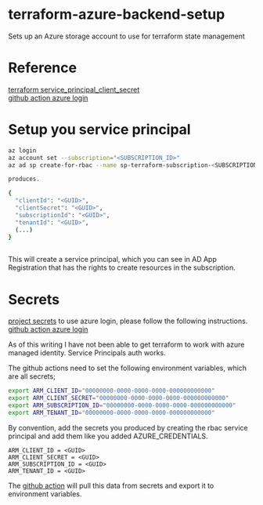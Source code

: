 # terraform-azure-backend-setup
Sets up an Azure storage account to use for terraform state management

# Reference
[terraform service_principal_client_secret](https://www.terraform.io/docs/providers/azurerm/guides/service_principal_client_secret.html)  
[github action azure login](https://github.com/Azure/login)  

# Setup you service principal
```bash
az login
az account set --subscription="<SUBSCRIPTION_ID>"
az ad sp create-for-rbac --name sp-terraform-subscription-<SUBSCRIPTION_ID>  --role="Contributor" --scopes="/subscriptions/<SUBSCRIPTION_ID>  -sdk-auth"  

produces.

{
  "clientId": "<GUID>",
  "clientSecret": "<GUID>",
  "subscriptionId": "<GUID>",
  "tenantId": "<GUID>",
  (...)
}
  
```
This will create a service principal, which you can see in AD App Registration that has the rights to create resources in the subscription.  


# Secrets
[project secrets](https://github.com/fluffy-bunny/terraform-azure-backend-setup/settings/secrets)
to use azure login, please follow the following instructions.
[github action azure login](https://github.com/Azure/login)  

As of this writing I have not been able to get terraform to work with azure managed identity.  Service Principals auth works.

The github actions need to set the following environment variables, which are all secrets;
```bash
export ARM_CLIENT_ID="00000000-0000-0000-0000-000000000000"
export ARM_CLIENT_SECRET="00000000-0000-0000-0000-000000000000"
export ARM_SUBSCRIPTION_ID="00000000-0000-0000-0000-000000000000"
export ARM_TENANT_ID="00000000-0000-0000-0000-000000000000"
```

By convention, add the secrets you produced by creating the rbac service principal and add them like you added AZURE_CREDENTIALS.
```
ARM_CLIENT_ID = <GUID>
ARM_CLIENT_SECRET = <GUID>
ARM_SUBSCRIPTION_ID = <GUID>
ARM_TENANT_ID = <GUID>
```  

The [github action](.github/workflows/terraform-tstate-setup.yml) will pull this data from secrets and export it to environment variables.  



